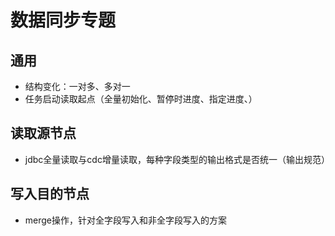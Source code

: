 # 数据同步专题

## 通用
- 结构变化：一对多、多对一
- 任务启动读取起点（全量初始化、暂停时进度、指定进度、）

## 读取源节点
- jdbc全量读取与cdc增量读取，每种字段类型的输出格式是否统一（输出规范）

## 写入目的节点
- merge操作，针对全字段写入和非全字段写入的方案
